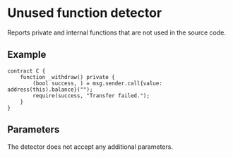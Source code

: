 # Unused function detector

Reports private and internal functions that are not used in the source code.

## Example

```solidity hl_lines="2" linenums="1"
contract C {
    function _withdraw() private {
        (bool success, ) = msg.sender.call{value: address(this).balance}("");
        require(success, "Transfer failed.");
    }
}
```

## Parameters

The detector does not accept any additional parameters.
